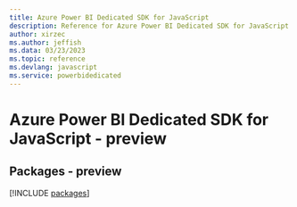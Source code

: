 ```yaml
---
title: Azure Power BI Dedicated SDK for JavaScript
description: Reference for Azure Power BI Dedicated SDK for JavaScript
author: xirzec
ms.author: jeffish
ms.data: 03/23/2023
ms.topic: reference
ms.devlang: javascript
ms.service: powerbidedicated
---
```

# Azure Power BI Dedicated SDK for JavaScript - preview
## Packages - preview
[!INCLUDE [packages](power-bi-dedicated-index.md)]